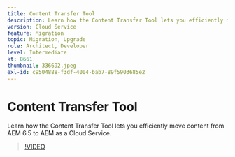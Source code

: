 ```yaml
---
title: Content Transfer Tool
description: Learn how the Content Transfer Tool lets you efficiently move content from AEM 6.5 to AEM as a Cloud Service.
version: Cloud Service
feature: Migration
topic: Migration, Upgrade
role: Architect, Developer
level: Intermediate
kt: 8661
thumbnail: 336692.jpeg
exl-id: c9504888-f3df-4004-bab7-89f5903685e2
---
```

# Content Transfer Tool

Learn how the Content Transfer Tool lets you efficiently move content from AEM 6.5 to AEM as a Cloud Service.

>[!VIDEO](https://video.tv.adobe.com/v/336692?quality=12&learn=on)
